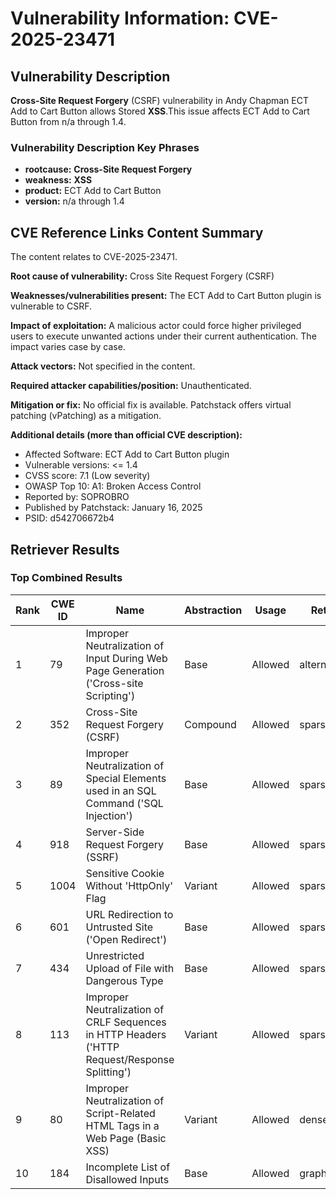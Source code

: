 # Vulnerability Information: CVE-2025-23471

## Vulnerability Description
**Cross-Site Request Forgery** (CSRF) vulnerability in Andy Chapman ECT Add to Cart Button allows Stored **XSS**.This issue affects ECT Add to Cart Button from n/a through 1.4.

### Vulnerability Description Key Phrases
- **rootcause:** **Cross-Site Request Forgery**
- **weakness:** **XSS**
- **product:** ECT Add to Cart Button
- **version:** n/a through 1.4

## CVE Reference Links Content Summary
The content relates to CVE-2025-23471.

**Root cause of vulnerability:**
Cross Site Request Forgery (CSRF)

**Weaknesses/vulnerabilities present:**
The ECT Add to Cart Button plugin is vulnerable to CSRF.

**Impact of exploitation:**
A malicious actor could force higher privileged users to execute unwanted actions under their current authentication. The impact varies case by case.

**Attack vectors:**
Not specified in the content.

**Required attacker capabilities/position:**
Unauthenticated.

**Mitigation or fix:**
No official fix is available. Patchstack offers virtual patching (vPatching) as a mitigation.

**Additional details (more than official CVE description):**
- Affected Software: ECT Add to Cart Button plugin
- Vulnerable versions: <= 1.4
- CVSS score: 7.1 (Low severity)
- OWASP Top 10: A1: Broken Access Control
- Reported by: SOPROBRO
- Published by Patchstack: January 16, 2025
- PSID: d542706672b4

## Retriever Results

### Top Combined Results

| Rank | CWE ID | Name | Abstraction | Usage  | Retrievers | Individual Scores |
|------|--------|------|-------------|-------|------------|-------------------|
| 1 | 79 | Improper Neutralization of Input During Web Page Generation ('Cross-site Scripting') | Base | Allowed | alternate_terms | 1.000 |
| 2 | 352 | Cross-Site Request Forgery (CSRF) | Compound | Allowed | sparse | 0.292 |
| 3 | 89 | Improper Neutralization of Special Elements used in an SQL Command ('SQL Injection') | Base | Allowed | sparse | 0.207 |
| 4 | 918 | Server-Side Request Forgery (SSRF) | Base | Allowed | sparse | 0.201 |
| 5 | 1004 | Sensitive Cookie Without 'HttpOnly' Flag | Variant | Allowed | sparse | 0.187 |
| 6 | 601 | URL Redirection to Untrusted Site ('Open Redirect') | Base | Allowed | sparse | 0.186 |
| 7 | 434 | Unrestricted Upload of File with Dangerous Type | Base | Allowed | sparse | 0.184 |
| 8 | 113 | Improper Neutralization of CRLF Sequences in HTTP Headers ('HTTP Request/Response Splitting') | Variant | Allowed | sparse | 0.179 |
| 9 | 80 | Improper Neutralization of Script-Related HTML Tags in a Web Page (Basic XSS) | Variant | Allowed | dense | 0.577 |
| 10 | 184 | Incomplete List of Disallowed Inputs | Base | Allowed | graph | 0.002 |


